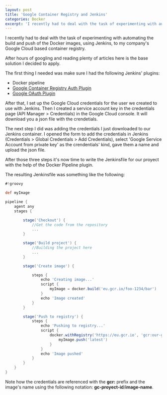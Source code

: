 ```yaml
---
layout: post
title: 'Google Container Registry and Jenkins'
categories: Docker
excerpt: 'I recently had to deal with the task of experimenting with automating the build and push of the Docker images, using Jenkins, to my company's Google Cloud based container registry.'
---
```


I recently had to deal with the task of experimenting with automating the build and push of the Docker images, using Jenkins, to my company's Google Cloud based container registry.

After hours of googling and reading plenty of articles here is the base solution I decided to apply.

The first thing I needed was make sure I had the following Jenkins' plugins:
* Docker pipeline
* [Google Container Registry Auth Plugin](https://wiki.jenkins.io/display/JENKINS/Google+Container+Registry+Auth+Plugin)
* [Google OAuth Plugin](https://wiki.jenkins.io/display/JENKINS/Google+OAuth+Plugin)

After that, I set up the Google Cloud credentials for the user we created to use with Jenkins. Then I created a service account key in the credentials page (API Manager > Credentials) in the Google Cloud console. It will download you a json file with the crendetials.

The next step I did was adding the credentials I just downloaded to our Jenkins container. I opened the form to add the credentials in Jenkins (Credentials > Global Credentials > Add Credentials), select 'Google Service Account from private key' as the crendentials' kind, gave them a name and upload the json file.

After those three steps it's now time to write the Jenkinsfile for our proyect with the help of the Docker Pipeline plugin.

The resulting Jenkinsfile was something like the following:

```groovy
#!groovy 

def myImage 

pipeline { 
    agent any 
    stages { 

        stage('Checkout') {
            //Get the code from the repository
            ...
        }

        stage('Build project') {
            //Building the project here
            ...
        }

        stage('Create image') { 

            steps { 
                echo 'Creating image...' 
                script { 
                    myImage = docker.build('eu.gcr.io/foo-1234/bar') 
                } 
                echo 'Image created'
            } 
        } 

        stage('Push to registry') { 
            steps { 
                echo 'Pushing to registry...' 
                script { 
                    docker.withRegistry('https://eu.gcr.io', 'gcr:our-gc-credentials') { 
                        myImage.push('latest')
                    } 
                } 
                echo 'Image pushed' 
            } 
        } 
    } 
} 
```

Note how the credentials are referenced with the **gcr:** prefix and the image's name using the following notation: **gc-proyect-id**/**image-name**.